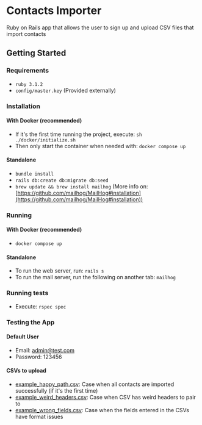 # Contacts Importer

Ruby on Rails app that allows the user to sign up and upload CSV files that import contacts

## Getting Started

### Requirements

- `ruby 3.1.2`
- `config/master.key` (Provided externally)

### Installation

#### With Docker (recommended)

- If it's the first time running the project, execute: `sh ./docker/initialize.sh`
- Then only start the container when needed with: `docker compose up`

#### Standalone

- `bundle install`
- `rails db:create db:migrate db:seed`
- `brew update && brew install mailhog` (More info on: [https://github.com/mailhog/MailHog#installation](https://github.com/mailhog/MailHog#installation))

### Running

#### With Docker (recommended)

- `docker compose up`

#### Standalone

- To run the web server, run: `rails s`
- To run the mail server, run the following on another tab: `mailhog`

### Running tests

- Execute: `rspec spec`


### Testing the App

#### Default User

- Email: admin@test.com
- Password: 123456

#### CSVs to upload

- [example_happy_path.csv](https://github.com/hepu/contacts-importer/blob/main/example_happy_path.csv): Case when all contacts are imported successfully (if it's the first time)
- [example_weird_headers.csv](https://github.com/hepu/contacts-importer/blob/main/example_weird_headers.csv): Case when CSV has weird headers to pair to
- [example_wrong_fields.csv](https://github.com/hepu/contacts-importer/blob/main/example_wrong_fields.csv): Case when the fields entered in the CSVs have format issues